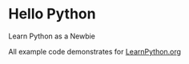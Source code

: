 # Hello Python
Learn Python as a Newbie

All example code demonstrates for [LearnPython.org](https://www.learnpython.org/)